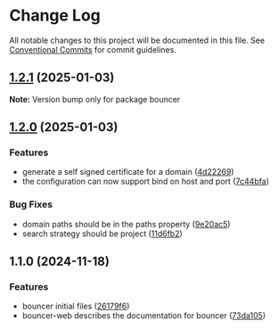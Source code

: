 # Change Log

All notable changes to this project will be documented in this file.
See [Conventional Commits](https://conventionalcommits.org) for commit guidelines.

## [1.2.1](https://github.com/zthun/bouncer/compare/v1.2.0...v1.2.1) (2025-01-03)

**Note:** Version bump only for package bouncer





## [1.2.0](https://github.com/zthun/bouncer/compare/v1.1.0...v1.2.0) (2025-01-03)


### Features

* generate a self signed certificate for a domain ([4d22269](https://github.com/zthun/bouncer/commit/4d22269c293c2362a72a14b77bc3150d1142d339))
* the configuration can now support bind on host and port ([7c44bfa](https://github.com/zthun/bouncer/commit/7c44bfa7863da58490b681416aab336556c25f52))


### Bug Fixes

* domain paths should be in the paths property ([9e20ac5](https://github.com/zthun/bouncer/commit/9e20ac5e1f50a5e61fd079da3f12a9a3b134a31c))
* search strategy should be project ([11d6fb2](https://github.com/zthun/bouncer/commit/11d6fb275953ea4255451c58c8262c08fc69be46))



## 1.1.0 (2024-11-18)


### Features

* bouncer initial files ([26179f6](https://github.com/zthun/bouncer/commit/26179f6d074f4c3c61b44ea1be10a85790290170))
* bouncer-web describes the documentation for bouncer ([73da105](https://github.com/zthun/bouncer/commit/73da10539f4035ba7f018478ffd76c0a6f332977))
